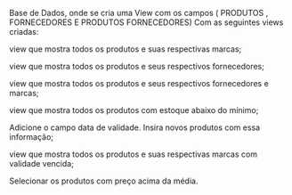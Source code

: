Base de Dados, onde se cria uma View com os campos ( PRODUTOS , FORNECEDORES E PRODUTOS FORNECEDORES)
Com as seguintes views criadas:

 view que mostra todos os produtos e suas respectivas marcas;

 view que mostra todos os produtos e seus respectivos fornecedores;

 view que mostra todos os produtos e seus respectivos fornecedores e marcas;

 view que mostra todos os produtos com estoque abaixo do mínimo;

Adicione o campo data de validade. Insira novos produtos com essa informação;

 view que mostra todos os produtos e suas respectivas marcas com validade vencida;

Selecionar os produtos com preço acima da média.
